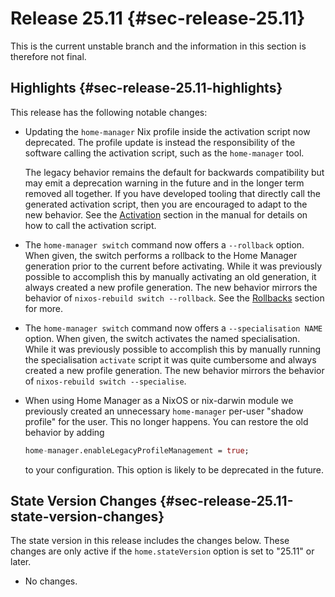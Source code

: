 # Release 25.11 {#sec-release-25.11}

This is the current unstable branch and the information in this
section is therefore not final.

## Highlights {#sec-release-25.11-highlights}

This release has the following notable changes:

- Updating the `home-manager` Nix profile inside the activation script
  now deprecated. The profile update is instead the responsibility of
  the software calling the activation script, such as the
  `home-manager` tool.

  The legacy behavior remains the default for backwards compatibility
  but may emit a deprecation warning in the future and in the longer
  term removed all together. If you have developed tooling that
  directly call the generated activation script, then you are
  encouraged to adapt to the new behavior. See the
  [Activation](#sec-internals-activation) section in the manual for
  details on how to call the activation script.

- The `home-manager switch` command now offers a `--rollback` option.
  When given, the switch performs a rollback to the Home Manager
  generation prior to the current before activating. While it was
  previously possible to accomplish this by manually activating an old
  generation, it always created a new profile generation. The new
  behavior mirrors the behavior of `nixos-rebuild switch --rollback`.
  See the [Rollbacks](#sec-usage-rollbacks) section for more.

- The `home-manager switch` command now offers a
  `--specialisation NAME` option. When given, the switch activates the
  named specialisation. While it was previously possible to accomplish
  this by manually running the specialisation `activate` script it was
  quite cumbersome and always created a new profile generation. The
  new behavior mirrors the behavior of `nixos-rebuild switch
  --specialise`.

- When using Home Manager as a NixOS or nix-darwin module we
  previously created an unnecessary `home-manager` per-user "shadow
  profile" for the user. This no longer happens. You can restore the
  old behavior by adding

  ``` nix
  home-manager.enableLegacyProfileManagement = true;
  ```

  to your configuration. This option is likely to be deprecated in the
  future.

## State Version Changes {#sec-release-25.11-state-version-changes}

The state version in this release includes the changes below. These
changes are only active if the `home.stateVersion` option is set to
\"25.11\" or later.

- No changes.
